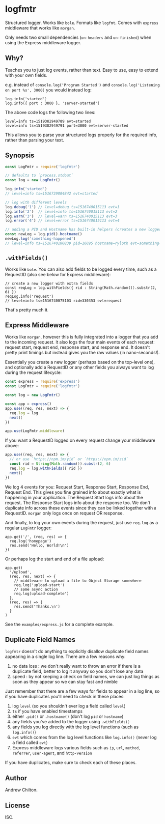 # logfmtr #

Structured logger. Works like `bole`. Formats like `logfmt`. Comes with `express` middleware that works like `morgan`.

Only needs two small dependencies (`on-headers` and `on-finished`) when using the Express middleware logger.

## Why? ##

Teaches you to just log events, rather than text. Easy to use, easy to extend with your own fields.

e.g. instead of `console.log('Program Started')` and `console.log('Listening on port %s', 3000)` you would instead log:

```
log.info('started')
log.info({ port : 3000 }, 'server-started')
```

The above code logs the following two lines:

```
level=info ts=1519382949789 evt=started
level=info ts=1519382949791 port=3000 evt=server-started
```

This allows you to parse your structured logs properly for the required info, rather than parsing your text.

## Synopsis ##

```js
const LogFmtr = require('logfmtr')

// defaults to `process.stdout`
const log = new LogFmtr()

log.info('started')
// level=info ts=1516739804842 evt=started

// log with different levels
log.debug('1') // level=debug ts=1516740015113 evt=1
log.info('2')  // level=info ts=1516740015113 evt=2
log.warn('3')  // level=warn ts=1516740015113 evt=3
log.error('4') // level=error ts=1516740015113 evt=4

// adding a PID and Hostname has built-in helpers (creates a new logger)
const newLog = log.pid().hostname()
newLog.log('something-happened')
// level=info ts=1516740100839 pid=16095 hostname=ryloth evt=something-happened
```

## `.withFields()` ##

Works like `bole`. You can also add fields to be logged every time, such as a RequestID (also see below for Express middleware):

```
// create a new logger with extra fields
const reqLog = log.withFields({ rid : String(Math.random()).substr(2, 6) })
reqLog.info('request')
// level=info ts=1516740075103 rid=330353 evt=request
```

That's pretty much it.

## Express Middleware ##

Works like `morgan`, however this is fully integrated into a logger that you add to the incoming request. It also logs
the four main events of each request: request start, request end, response start, and response end. It doesn't pretty print
timings but instead gives you the raw values (in nano-seconds!).

Essentially you create a new logger (perhaps based on the top-level one), and optionally add a RequestID or any other
fields you always want to log during the request lifecycle:

```js
const express = require('express')
const LogFmtr = require('logfmtr')

const log = new LogFmtr()

const app = express()
app.use((req, res, next) => {
  req.log = log
  next()
})

app.use(LogFmtr.middleware)
```

If you want a RequestID logged on every request change your middleware above:

```js
app.use((req, res, next) => {
  // or use `https://npm.im/yid` or `https://npm.im/zid`
  const rid = String(Math.random()).substr(2, 6)
  req.log = log.withFields({ rid })
  next()
})
```

We log 4 events for you: Request Start, Response Start, Response End, Request End. This gives you fine grained info
about exactly what is happening in your application. The Request Start logs info about the request. The Response Start
logs info about the response too. We don't duplicate info across these events since they can be linked together with a
RequestID. `morgan` only logs once on request OR response.

And finally, to log your own events during the request, just use `req.log` as a regular `LogFmtr` logger:

```
app.get('/', (req, res) => {
  req.log('homepage')
  res.send('Hello, World!\n')
})
```

Or perhaps log the start and end of a file upload:

```
app.get(
  '/upload',
  (req, res, next) => {
    // middleware to upload a file to Object Storage somewhere
    req.log('upload-start')
    // some async action
    req.log(upload-complete')
  },
  (req, res) => {
    res.send('Thanks.\n')
  }
)
```

See the `examples/express.js` for a complete example.

## Duplicate Field Names ##

`logfmtr` doesn't do anything to explicitly disallow duplicate field names appearing in a single log line. There are a few reasons why:

1. no data loss : we don't really want to throw an error if there is a duplicate field, better to log it anyway so you don't lose any data
2. speed : by not keeping a check on field names, we can just log things as soon as they appear so we can stay fast and nimble

Just remember that there are a few ways for fields to appear in a log line, so if you have duplicates you'll need to check in these places:

1. log `level` (so you shouldn't ever log a field called `level`)
2. `ts` if you have enabled timestamps
3. either `.pid()` or `.hostname()` (don't log `pid` or `hostname`)
4. any fields you've added to the logger using `.withFields()`
5. any fields you log directly with the log level functions (such as `log.info()`)
6. `evt` which comes from the log level functions like `log.info()` (never log a field called `evt`)
7. Express middleware logs various fields such as `ip`, `url`, `method`, `referrer`, `user-agent`, and `http-version`

If you have duplicates, make sure to check each of these places.

## Author ##

Andrew Chilton.

## License ##

ISC.
